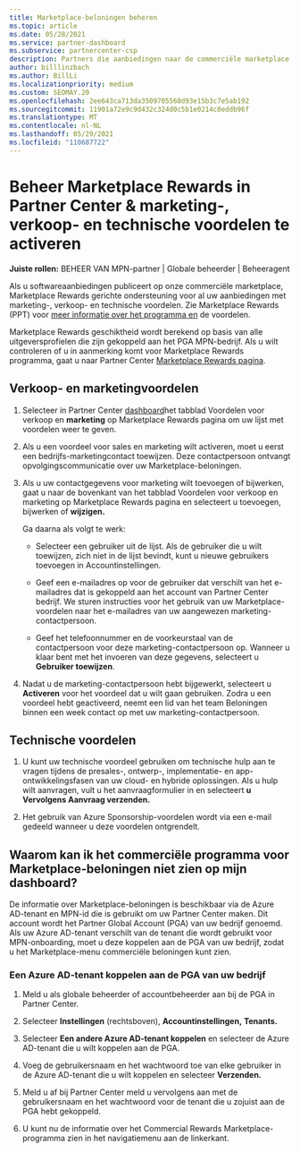 ```yaml
---
title: Marketplace-beloningen beheren
ms.topic: article
ms.date: 05/28/2021
ms.service: partner-dashboard
ms.subservice: partnercenter-csp
description: Partners die aanbiedingen naar de commerciële marketplace publiceren, komen in aanmerking voor voordelen die marketingondersteuning bieden.
author: billlinzbach
ms.author: BillLi
ms.localizationpriority: medium
ms.custom: SEOMAY.20
ms.openlocfilehash: 2ee643ca713da3509705560d93e15b3c7e5ab192
ms.sourcegitcommit: 11901a72e9c9d432c324d0c5b1e0214c0eddb96f
ms.translationtype: MT
ms.contentlocale: nl-NL
ms.lasthandoff: 05/29/2021
ms.locfileid: "110687722"
---
```

# <a name="manage-marketplace-rewards-in-partner-center--activate-marketing-sales-and-technical-benefits"></a>Beheer Marketplace Rewards in Partner Center & marketing-, verkoop- en technische voordelen te activeren

**Juiste rollen:** BEHEER VAN MPN-partner | Globale beheerder | Beheeragent

Als u softwareaanbiedingen publiceert op onze commerciële marketplace, Marketplace Rewards gerichte ondersteuning voor al uw aanbiedingen met marketing-, verkoop- en technische voordelen. Zie Marketplace Rewards (PPT) voor [meer informatie over het programma en](https://aka.ms/marketplacerewards) de voordelen.

Marketplace Rewards geschiktheid wordt berekend op basis van alle uitgeversprofielen die zijn gekoppeld aan het PGA MPN-bedrijf. Als u wilt controleren of u in aanmerking komt voor Marketplace Rewards programma, gaat u naar Partner Center [Marketplace Rewards pagina](https://partner.microsoft.com/dashboard/mpn/program/commercialmarketplace).

## <a name="sales-and-marketing-benefits"></a>Verkoop- en marketingvoordelen

1. Selecteer in Partner Center [dashboard](https://partner.microsoft.com/dashboard)het tabblad Voordelen voor verkoop en **marketing** op Marketplace Rewards pagina om uw lijst met voordelen weer te geven.

2. Als u een voordeel voor sales en marketing wilt activeren, moet u eerst een bedrijfs-marketingcontact toewijzen. Deze contactpersoon ontvangt opvolgingscommunicatie over uw Marketplace-beloningen.

3. Als u uw contactgegevens voor marketing wilt toevoegen of bijwerken, gaat u naar de bovenkant van het tabblad Voordelen voor verkoop en marketing op Marketplace Rewards pagina en selecteert u toevoegen, bijwerken of **wijzigen.**

   Ga daarna als volgt te werk:

   - Selecteer een gebruiker uit de lijst. Als de gebruiker die u wilt toewijzen, zich niet in de lijst bevindt, kunt u nieuwe gebruikers toevoegen in Accountinstellingen.

   - Geef een e-mailadres op voor de gebruiker dat verschilt van het e-mailadres dat is gekoppeld aan het account van Partner Center bedrijf. We sturen instructies voor het gebruik van uw Marketplace-voordelen naar het e-mailadres van uw aangewezen marketing-contactpersoon.

   - Geef het telefoonnummer en de voorkeurstaal van de contactpersoon voor deze marketing-contactpersoon op. Wanneer u klaar bent met het invoeren van deze gegevens, selecteert u **Gebruiker toewijzen**.

4. Nadat u de marketing-contactpersoon hebt bijgewerkt, selecteert u **Activeren** voor het voordeel dat u wilt gaan gebruiken. Zodra u een voordeel hebt geactiveerd, neemt een lid van het team Beloningen binnen een week contact op met uw marketing-contactpersoon.

## <a name="technical-benefits"></a>Technische voordelen

1. U kunt uw technische voordeel gebruiken om technische hulp aan te vragen tijdens de presales-, ontwerp-, implementatie- en app-ontwikkelingsfasen van uw cloud- en hybride oplossingen. Als u hulp wilt aanvragen, vult u het aanvraagformulier in en selecteert **u Vervolgens Aanvraag verzenden.**

2. Het gebruik van Azure Sponsorship-voordelen wordt via een e-mail gedeeld wanneer u deze voordelen ontgrendelt.

## <a name="why-cant-i-see-the-commercial-marketplace-rewards-program-on-my-dashboard"></a>Waarom kan ik het commerciële programma voor Marketplace-beloningen niet zien op mijn dashboard?

De informatie over Marketplace-beloningen is beschikbaar via de Azure AD-tenant en MPN-id die is gebruikt om uw Partner Center maken. Dit account wordt het Partner Global Account (PGA) van uw bedrijf genoemd. Als uw Azure AD-tenant verschilt van de tenant die wordt gebruikt voor MPN-onboarding, moet u deze koppelen aan de PGA van uw bedrijf, zodat u het Marketplace-menu commerciële beloningen kunt zien.

### <a name="to-associate-an-azure-ad-tenant-with-the-pga-of-your-company"></a>Een Azure AD-tenant koppelen aan de PGA van uw bedrijf

1. Meld u als globale beheerder of accountbeheerder aan bij de PGA in Partner Center.

2. Selecteer **Instellingen** (rechtsboven), **Accountinstellingen,** **Tenants.**

3. Selecteer **Een andere Azure AD-tenant koppelen** en selecteer de Azure AD-tenant die u wilt koppelen aan de PGA.

4. Voeg de gebruikersnaam en het wachtwoord toe van elke gebruiker in de Azure AD-tenant die u wilt koppelen en selecteer **Verzenden.**

5. Meld u af bij Partner Center meld u vervolgens aan met de gebruikersnaam en het wachtwoord voor de tenant die u zojuist aan de PGA hebt gekoppeld.

6. U kunt nu de informatie over het Commercial Rewards Marketplace-programma zien in het navigatiemenu aan de linkerkant.
